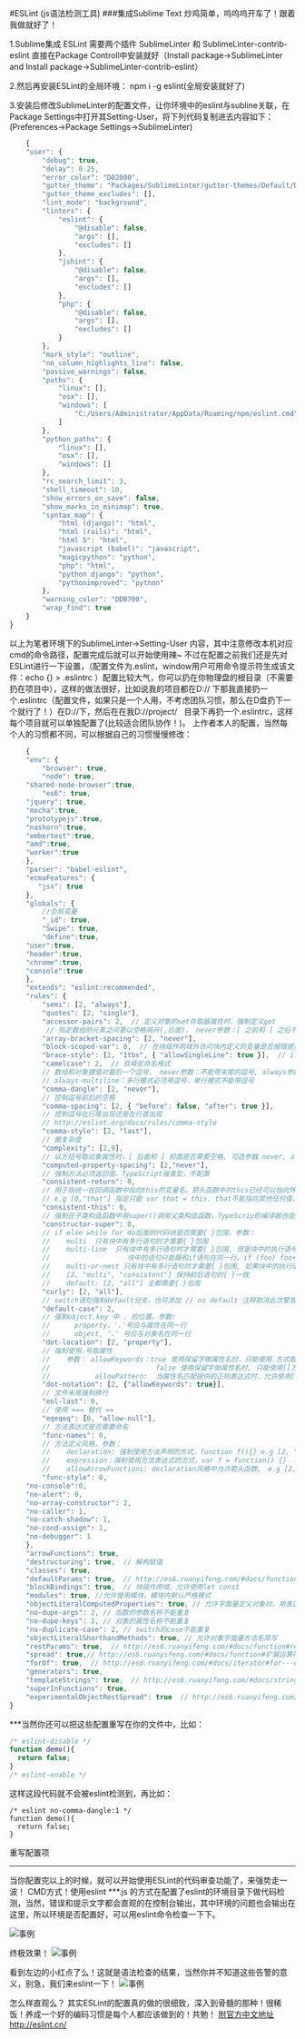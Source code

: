 #ESLint (js语法检测工具)
###集成Sublime Text 
炒鸡简单，呜呜呜开车了！跟着我做就好了！

1.Sublime集成 ESLint 需要两个插件 SublimeLinter 和 SublimeLinter-contrib-eslint 直接在Package Controll中安装就好（Install package->SublimeLinter  and  Install package->SublimeLinter-contrib-eslint）

2.然后再安装ESLint的全局环境： npm i -g eslint(全局安装就好了)

3.安装后修改SublimeLinter的配置文件，让你环境中的eslint与subline关联，在Package Settings中打开其Setting-User，将下列代码复制进去内容如下：(Preferences->Package Settings->SublimeLinter)

```javascript
    {
    "user": {
        "debug": true,
        "delay": 0.25,
        "error_color": "D02000",
        "gutter_theme": "Packages/SublimeLinter/gutter-themes/Default/Default.gutter-theme",
        "gutter_theme_excludes": [],
        "lint_mode": "background",
        "linters": {
            "eslint": {
                "@disable": false,
                "args": [],
                "excludes": []
            },
            "jshint": {
                "@disable": false,
                "args": [],
                "excludes": []
            },
            "php": {
                "@disable": false,
                "args": [],
                "excludes": []
            }
        },
        "mark_style": "outline",
        "no_column_highlights_line": false,
        "passive_warnings": false,
        "paths": {
            "linux": [],
            "osx": [],
            "windows": [
                "C:/Users/Administrator/AppData/Roaming/npm/eslint.cmd" //注意这个路径，对应是你安装ESLint的位置
            ]
        },
        "python_paths": {
            "linux": [],
            "osx": [],
            "windows": []
        },
        "rc_search_limit": 3,
        "shell_timeout": 10,
        "show_errors_on_save": false,
        "show_marks_in_minimap": true,
        "syntax_map": {
            "html (django)": "html",
            "html (rails)": "html",
            "html 5": "html",
            "javascript (babel)": "javascript",
            "magicpython": "python",
            "php": "html",
            "python django": "python",
            "pythonimproved": "python"
        },
        "warning_color": "DDB700",
        "wrap_find": true
    }
}
```
以上为笔者环境下的SublimeLinter->Setting-User 内容，其中注意修改本机对应cmd的命令路径，配置完成后就可以开始使用辣~
不过在配置之前我们还是先对ESLint进行一下设置，（配置文件为.eslint，window用户可用命令提示符生成该文件：echo {} > .eslintrc ）配置比较大气，你可以扔在你物理盘的根目录（不需要扔在项目中），这样的做法很好，比如说我的项目都在D:// 下那我直接扔一个.eslintrc（配置文件，如果只是一个人用，不考虑团队习惯，那么在D盘扔下一个就行了！）在D://下，然后在在我D://project/   目录下再扔一个.eslintrc，这样每个项目就可以单独配置了(比较适合团队协作！)。
上作者本人的配置，当然每个人的习惯都不同，可以根据自己的习惯慢慢修改：

```javascript
    {
    "env": {
        "browser": true,
        "node": true,
	"shared-node-browser":true,
        "es6": true,
	"jquery": true,
	"mocha":true,
	"prototypejs":true,
	"nashorn":true,
	"embertest":true,
	"amd":true,
	"worker":true
    },
    "parser": "babel-eslint",
    "ecmaFeatures": {
       "jsx": true
    },
    "globals": {
        //全局变量
    	"_id": true,
    	"Swipe": true,
        "define":true,
	"user":true,
	"header":true,
	"chrome":true,
	"console":true
    },
    "extends": "eslint:recommended",
    "rules": {
        "semi": [2, "always"],
        "quotes": [2, "single"],
        "accessor-pairs": 2,  // 定义对象的set存取器属性时，强制定义get
         // 指定数组的元素之间要以空格隔开(,后面)， never参数：[ 之前和 ] 之后不能带空格，always参数：[ 之前和 ] 之后必须带空格  
        "array-bracket-spacing": [2, "never"],  
        "block-scoped-var": 0,  // 在块级作用域外访问块内定义的变量是否报错提示  
        "brace-style": [2, "1tbs", { "allowSingleLine": true }],  // if while function 后面的{必须与if在同一行，java风格。 
        "camelcase": 2,  // 双峰驼命名格式 
        // 数组和对象键值对最后一个逗号， never参数：不能带末尾的逗号, always参数：必须带末尾的逗号，  
        // always-multiline：多行模式必须带逗号，单行模式不能带逗号  
        "comma-dangle": [2, "never"],  
        // 控制逗号前后的空格  
        "comma-spacing": [2, { "before": false, "after": true }],  
        // 控制逗号在行尾出现还是在行首出现  
        // http://eslint.org/docs/rules/comma-style  
        "comma-style": [2, "last"],  
        // 圈复杂度  
        "complexity": [2,9],  
        // 以方括号取对象属性时，[ 后面和 ] 前面是否需要空格, 可选参数 never, always  
        "computed-property-spacing": [2,"never"],  
        // 强制方法必须返回值，TypeScript强类型，不配置  
        "consistent-return": 0,  
        // 用于指统一在回调函数中指向this的变量名，箭头函数中的this已经可以指向外层调用者，应该没卵用了  
        // e.g [0,"that"] 指定只能 var that = this. that不能指向其他任何值，this也不能赋值给that以外的其他值  
        "consistent-this": 0,  
        // 强制在子类构造函数中用super()调用父类构造函数，TypeScrip的编译器也会提示  
        "constructor-super": 0,  
        // if else while for do后面的代码块是否需要{ }包围，参数：  
        //    multi  只有块中有多行语句时才需要{ }包围  
        //    multi-line  只有块中有多行语句时才需要{ }包围, 但是块中的执行语句只有一行时，  
        //                   块中的语句只能跟和if语句在同一行。if (foo) foo++; else doSomething();  
        //    multi-or-nest 只有块中有多行语句时才需要{ }包围, 如果块中的执行语句只有一行，执行语句可以零另起一行也可以跟在if语句后面  
        //    [2, "multi", "consistent"] 保持前后语句的{ }一致  
        //    default: [2, "all"] 全都需要{ }包围  
        "curly": [2, "all"],  
        // switch语句强制default分支，也可添加 // no default 注释取消此次警告  
        "default-case": 2,  
        // 强制object.key 中 . 的位置，参数:  
        //      property，'.'号应与属性在同一行  
        //      object, '.' 号应与对象名在同一行  
        "dot-location": [2, "property"],  
        // 强制使用.号取属性  
        //    参数： allowKeywords：true 使用保留字做属性名时，只能使用.方式取属性  
        //                          false 使用保留字做属性名时, 只能使用[]方式取属性 e.g [2, {"allowKeywords": false}]  
        //           allowPattern:  当属性名匹配提供的正则表达式时，允许使用[]方式取值,否则只能用.号取值 e.g [2, {"allowPattern": "^[a-z]+(_[a-z]+)+$"}]  
        "dot-notation": [2, {"allowKeywords": true}],  
        // 文件末尾强制换行  
        "eol-last": 0,  
        // 使用 === 替代 ==  
        "eqeqeq": [0, "allow-null"],  
        // 方法表达式是否需要命名  
        "func-names": 0,  
        // 方法定义风格，参数：  
        //    declaration: 强制使用方法声明的方式，function f(){} e.g [2, "declaration"]  
        //    expression：强制使用方法表达式的方式，var f = function() {}  e.g [2, "expression"]  
        //    allowArrowFunctions: declaration风格中允许箭头函数。 e.g [2, "declaration", { "allowArrowFunctions": true }]  
        "func-style": 0,
	"no-console":0,
	"no-alert": 0,  
	"no-array-constructor": 2,  
	"no-caller": 1,  
	"no-catch-shadow": 1,  
	"no-cond-assign": 1,
	"no-debugger": 1
    },
    "arrowFunctions": true,  
    "destructuring": true,  // 解构赋值 
    "classes": true,  
    "defaultParams": true,  // http://es6.ruanyifeng.com/#docs/function#函数参数的默认值  
    "blockBindings": true,  // 块级作用域，允许使用let const 
    "modules": true, //允许使用模块，模块内默认严格模式 
    "objectLiteralComputedProperties": true, // 允许字面量定义对象时，用表达式做属性名  
    "no-dupe-args": 2, // 函数的参数名称不能重复
    "no-dupe-keys": 2, // 对象的属性名称不能重复
    "no-duplicate-case": 2, // switch的case不能重复
    "objectLiteralShorthandMethods": true, // 允许对象字面量方法名简写 
    "restParams": true,  // http://es6.ruanyifeng.com/#docs/function#rest参数  
    "spread": true,// http://es6.ruanyifeng.com/#docs/function#扩展运算符
    "forOf": true,  // http://es6.ruanyifeng.com/#docs/iterator#for---of循环  
    "generators": true,  
    "templateStrings": true,  // http://es6.ruanyifeng.com/#docs/string#模板字符串  
    "superInFunctions": true,  
    "experimentalObjectRestSpread": true  // http://es6.ruanyifeng.com/#docs/object#对象的扩展运算符
}
```
***当然你还可以把这些配置重写在你的文件中，比如：
```javascript
/* eslint-disable */
function demo(){
  return false;
}
/* eslint-enable */
```
这样这段代码就不会被eslint检测到，再比如：
```
/* eslint no-comma-dangle:1 */
function demo(){
  return false;
}
```
重写配置项
***
当你配置完以上的时候，就可以开始使用ESLint的代码审查功能了，来强势走一波！
CMD方式！使用eslint ***.js 的方式在配置了eslint的环境目录下做代码检测，当然，错误和提示文字都会直观的在控制台输出，其中环境的问题也会输出在这里，所以环境是否配置好，可以用eslint命令检查一下下。

![事例](http://ww4.sinaimg.cn/large/639d3769jw1faxbqyv2w8j20hr05ndgn.jpg)

终极效果！
![事例](http://ww2.sinaimg.cn/large/639d3769jw1faxbrln9qgj20rf06qq5b.jpg)

看到左边的小红点了么！这就是语法检查的结果，当然你并不知道这些告警的意义，别急，我们来eslint一下！
![事例](http://ww1.sinaimg.cn/large/639d3769jw1faxbryv3rmj20h30bmq5g.jpg)

怎么样直观么？
其实ESLint的配置真的做的很细致，深入到骨髓的那种！很稀饭！养成一个好的编码习惯是每个人都应该做到的！共勉！
[附官方中文地址]( http://eslint.cn/)  http://eslint.cn/
